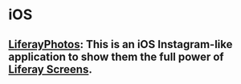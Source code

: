 # iOS

## [LiferayPhotos](/LiferayPhotos): This is an iOS Instagram-like application to show them the full power of [Liferay Screens](https://github.com/liferay/liferay-screens).